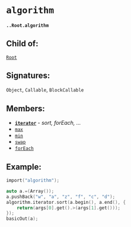 # `algorithm`

#### `..Root.algorithm`

## Child of:

[`Root`](docs..Root.md)

## Signatures:

`Object`, `Callable`, `BlockCallable`

## Members:

- [**`iterator`**](docs..Root.algorithm.iterator.md) - _sort, forEach, ..._
- [`max`](docs..Root.algorithm.max.md)
- [`min`](docs..Root.algorithm.min.md)
- [`swap`](docs..Root.algorithm.swap.md)
- [`forEach`](docs..Root.algorithm.forEach.md)

## Example:

```c
import("algorithm");

auto a.=(Array());
a.pushBack("w", "a", "z", "f", "c", "d");
algorithm.iterator.sort(a.begin(), a.end(), {
    return(args[0].get().>(args[1].get()));
});
basicOut(a);
```